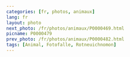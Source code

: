 ```yaml
---
categories: [fr, photos, animaux]
lang: fr
layout: photo
next_photo: /fr/photos/animaux/P0000469.html
picname: P0000479
prev_photo: /fr/photos/animaux/P0000482.html
tags: [Animal, Fotofalle, Rotneuichnomon]
---
```

